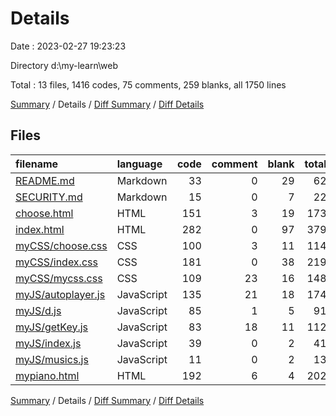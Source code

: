 # Details

Date : 2023-02-27 19:23:23

Directory d:\\my-learn\\web

Total : 13 files,  1416 codes, 75 comments, 259 blanks, all 1750 lines

[Summary](results.md) / Details / [Diff Summary](diff.md) / [Diff Details](diff-details.md)

## Files
| filename | language | code | comment | blank | total |
| :--- | :--- | ---: | ---: | ---: | ---: |
| [README.md](/README.md) | Markdown | 33 | 0 | 29 | 62 |
| [SECURITY.md](/SECURITY.md) | Markdown | 15 | 0 | 7 | 22 |
| [choose.html](/choose.html) | HTML | 151 | 3 | 19 | 173 |
| [index.html](/index.html) | HTML | 282 | 0 | 97 | 379 |
| [myCSS/choose.css](/myCSS/choose.css) | CSS | 100 | 3 | 11 | 114 |
| [myCSS/index.css](/myCSS/index.css) | CSS | 181 | 0 | 38 | 219 |
| [myCSS/mycss.css](/myCSS/mycss.css) | CSS | 109 | 23 | 16 | 148 |
| [myJS/autoplayer.js](/myJS/autoplayer.js) | JavaScript | 135 | 21 | 18 | 174 |
| [myJS/d.js](/myJS/d.js) | JavaScript | 85 | 1 | 5 | 91 |
| [myJS/getKey.js](/myJS/getKey.js) | JavaScript | 83 | 18 | 11 | 112 |
| [myJS/index.js](/myJS/index.js) | JavaScript | 39 | 0 | 2 | 41 |
| [myJS/musics.js](/myJS/musics.js) | JavaScript | 11 | 0 | 2 | 13 |
| [mypiano.html](/mypiano.html) | HTML | 192 | 6 | 4 | 202 |

[Summary](results.md) / Details / [Diff Summary](diff.md) / [Diff Details](diff-details.md)